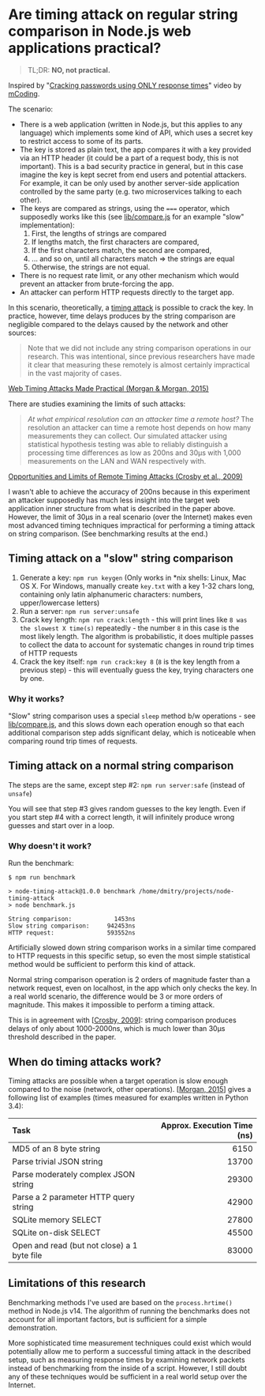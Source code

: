 # Are timing attack on regular string comparison in Node.js web applications practical?

> TL;DR: **NO, not practical.**

Inspired by "[Cracking passwords using ONLY response times][mcoding-video]" video by [mCoding][mcoding-channel].

The scenario:

- There is a web application (written in Node.js, but this applies to any language) which implements some kind of API,
  which uses a secret key to restrict access to some of its parts.
- The key is stored as plain text, the app compares it with a key provided via an HTTP header (it could be a part of a
  request body, this is not important). This is a bad security practice in general, but in this case imagine the key is
  kept secret from end users and potential attackers. For example, it can be only used by another server-side
  application controlled by the same party (e.g. two microservices talking to each other).
- The keys are compared as strings, using the `===` operator, which supposedly works like this (see
  [lib/compare.js][compare] for an example "slow" implementation):
    1. First, the lengths of strings are compared
    2. If lengths match, the first characters are compared,
    3. If the first characters match, the second are compared,
    4. ... and so on, until all characters match => the strings are equal
    5. Otherwise, the strings are not equal.
- There is no request rate limit, or any other mechanism which would prevent an attacker from brute-forcing the app.
- An attacker can perform HTTP requests directly to the target app.

In this scenario, theoretically, a [timing attack](https://en.wikipedia.org/wiki/Timing_attack) is possible to crack the
key. In practice, however, time delays produces by the string comparison are negligible compared to the delays caused by
the network and other sources:

> Note that we did not include any string comparison operations in our research. This was intentional, since previous
> researchers have made it clear that measuring these remotely is almost certainly impractical in the vast majority of
> cases.

[Web Timing Attacks Made Practical (Morgan & Morgan, 2015)][1]

There are studies examining the limits of such attacks:

> _At what empirical resolution can an attacker time a remote host?_ The resolution an attacker can time a remote host
> depends on how many measurements they can collect. Our simulated attacker using statistical hypothesis testing was
> able to reliably distinguish a processing time differences as low as 200ns and 30µs with 1,000 measurements on the LAN
> and WAN respectively with.

[Opportunities and Limits of Remote Timing Attacks (Crosby et al., 2009)][2]

I wasn't able to achieve the accuracy of 200ns because in this experiment an attacker supposedly has much less insight
into the target web application inner structure from what is described in the paper above. However, the limit of 30µs in
a real scenario (over the Internet) makes even most advanced timing techniques impractical for performing a timing
attack on string comparison. (See benchmarking results at the end.)

## Timing attack on a "slow" string comparison

1. Generate a key: `npm run keygen` (Only works in *nix shells: Linux, Mac OS X. For Windows, manually create `key.txt`
   with a key 1-32 chars long, containing only latin alphanumeric characters: numbers, upper/lowercase letters)
2. Run a server: `npm run server:unsafe`
3. Crack key length: `npm run crack:length` - this will print lines like `8 was the slowest X time(s)` repeatedly - the
   number `8` in this case is the most likely length. The algorithm is probabilistic, it does multiple passes to collect
   the data to account for systematic changes in round trip times of HTTP requests
4. Crack the key itself: `npm run crack:key 8` (`8` is the key length from a previous step) - this will eventually guess
   the key, trying characters one by one.

### Why it works?

"Slow" string comparison uses a special `sleep` method b/w operations - see [lib/compare.js][compare], and this slows
down each operation enough so that each additional comparison step adds significant delay, which is noticeable when
comparing round trip times of requests.

## Timing attack on a normal string comparison

The steps are the same, except step #2: `npm run server:safe` (instead of `unsafe`)

You will see that step #3 gives random guesses to the key length. Even if you start step #4 with a correct length, it
will infinitely produce wrong guesses and start over in a loop.

### Why doesn't it work?

Run the benchmark:

```
$ npm run benchmark

> node-timing-attack@1.0.0 benchmark /home/dmitry/projects/node-timing-attack
> node benchmark.js

String comparison:            1453ns
Slow string comparison:     942453ns
HTTP request:               593552ns
```

Artificially slowed down string comparison works in a similar time compared to HTTP requests in this specific setup, so
even the most simple statistical method would be sufficient to perform this kind of attack.

Normal string comparison operation is 2 orders of magnitude faster than a network request, even on localhost, in the app
which only checks the key. In a real world scenario, the difference would be 3 or more orders of magnitude. This makes
it impossible to perform a timing attack.

This is in agreement with [[Crosby, 2009][2]]: string comparison produces delays of only about 1000-2000ns, which is
much lower than 30µs threshold described in the paper.

## When do timing attacks work?

Timing attacks are possible when a target operation is slow enough compared to the noise (network, other operations).
[[Morgan, 2015][2]] gives a following list of examples (times measured for examples written in Python 3.4):

| Task                  | Approx. Execution Time (ns) |
| :-------------------- | --------------------------: |
| MD5 of an 8 byte string                     |  6150 |
| Parse trivial JSON string                   | 13700 |
| Parse moderately complex JSON string        | 29300 |
| Parse a 2 parameter HTTP query string       | 42900 |
| SQLite memory SELECT                        | 27800 |
| SQLite on-disk SELECT                       | 45500 |
| Open and read (but not close) a 1 byte file | 83000 |

## Limitations of this research

Benchmarking methods I've used are based on the `process.hrtime()` method in Node.js v14. The algorithm of running the
benchmarks does not account for all important factors, but is sufficient for a simple demonstration.

More sophisticated time measurement techniques could exist which would potentially allow me to perform a successful
timing attack in the described setup, such as measuring response times by examining network packets instead of
benchmarking from the inside of a script. However, I still doubt any of these techniques would be sufficient in a real
world setup over the Internet.

[mcoding-video]: https://youtu.be/XThL0LP3RjY
[mcoding-channel]: https://www.youtube.com/channel/UCaiL2GDNpLYH6Wokkk1VNcg
[compare]: lib/compare.js
[1]: https://www.blackhat.com/docs/us-15/materials/us-15-Morgan-Web-Timing-Attacks-Made-Practical-wp.pdf
[2]: https://www.cs.rice.edu/~dwallach/pub/crosby-timing2009.pdf
